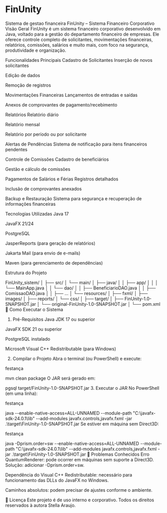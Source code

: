 # FinUnity
Sistema de gestao financeira
FinUnity – Sistema Financeiro Corporativo
Visão Geral
FinUnity é um sistema financeiro corporativo desenvolvido em Java, voltado para a gestão do departamento financeiro de empresas. Ele oferece controle completo de solicitantes, movimentações financeiras, relatórios, comissões, salários e muito mais, com foco na segurança, produtividade e organização.

 Funcionalidades Principais
 Cadastro de Solicitantes
 Inserção de novos solicitantes

Edição de dados

Remoção de registros

Movimentações Financeiras
Lançamentos de entradas e saídas

Anexos de comprovantes de pagamento/recebimento

 Relatórios
Relatório diário

Relatório mensal

Relatório por período ou por solicitante

Alertas de Pendências
Sistema de notificação para itens financeiros pendentes

Controle de Comissões
Cadastro de beneficiários

Gestão e cálculo de comissões

Pagamentos de Salários e Férias
Registros detalhados

Inclusão de comprovantes anexados

Backup e Restauração
Sistema para segurança e recuperação de informações financeiras

Tecnologias Utilizadas
Java 17

JavaFX 21/24

PostgreSQL

JasperReports (para geração de relatórios)

Jakarta Mail (para envio de e-mails)

Maven (para gerenciamento de dependências)

 Estrutura do Projeto


FinUnity_sistem/
│
├── src/
│   └── main/
│       ├── java/
│       │   ├── app/
│       │   │   └── MainApp.java
│       │   └── dao/
│       │       ├── BeneficiarioDAO.java
│       │       ├── ComissaoDAO.java
│       │       ├── ...
│       └── resources/
│           ├── fxml/
│           ├── images/
│           ├── reports/
│           └── css/
│
├── target/
│   ├── FinUnity-1.0-SNAPSHOT.jar
│   └── original-FinUnity-1.0-SNAPSHOT.jar
│
└── pom.xml
🚀 Como Executar o Sistema
1. Pré-Requisitos
Java JDK 17 ou superior

JavaFX SDK 21 ou superior

PostgreSQL instalado

Microsoft Visual C++ Redistributable (para Windows)

2. Compilar o Projeto
Abra o terminal (ou PowerShell) e execute:

festança

mvn clean package
O JAR será gerado em:

pgsql
target/FinUnity-1.0-SNAPSHOT.jar
3. Executar o JAR
No PowerShell (em uma linha):

festança

java --enable-native-access=ALL-UNNAMED --module-path "C:\javafx-sdk-24.0.1\lib" --add-modules javafx.controls,javafx.fxml -jar .\target\FinUnity-1.0-SNAPSHOT.jar
Se estiver em máquina sem Direct3D:

festança

java -Dprism.order=sw --enable-native-access=ALL-UNNAMED --module-path "C:\javafx-sdk-24.0.1\lib" --add-modules javafx.controls,javafx.fxml -jar .\target\FinUnity-1.0-SNAPSHOT.jar
🐞 Problemas Conhecidos
Erro QuantumRenderer: pode ocorrer em máquinas sem suporte a Direct3D. Solução: adicionar -Dprism.order=sw.

Dependência do Visual C++ Redistributable: necessário para funcionamento das DLLs do JavaFX no Windows.

Caminhos absolutos: podem precisar de ajustes conforme o ambiente.

📄 Licença
Este projeto é de uso interno e corporativo.
Todos os direitos reservados à autora Stella Araujo.
